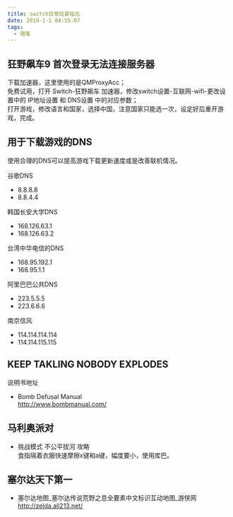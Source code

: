 ```yaml
---
title: switch日常玩耍指北
date: 2019-1-1 04:55:07
tags:
  - 随笔
---
```


## 狂野飙车9 首次登录无法连接服务器

下载加速器，这里使用的是QMProxyAcc；  
免费试用，打开 Switch-狂野飙车 加速器，修改switch设置-互联网-wifi-更改设置中的 IP地址设置 和 DNS设置 中的对应参数；  
打开游戏，修改语言和国家，选择中国，注意国家只能选一次，设定好后重开游戏，完成。


## 用于下载游戏的DNS

使用合理的DNS可以提高游戏下载更新速度或是改善联机情况。

谷歌DNS
* 8.8.8.8
* 8.8.4.4

韩国长安大学DNS
* 168.126.63.1
* 168.126.63.2

台湾中华电信的DNS 
* 168.95.192.1
* 168.95.1.1
 
阿里巴巴公共DNS 
* 223.5.5.5
* 223.6.6.6
 
南京信风 
* 114.114.114.114
* 114.114.115.115
 

## KEEP TAKLING NOBODY EXPLODES

说明书地址  
* Bomb Defusal Manual  
http://www.bombmanual.com/



## 马利奥派对

* 挑战模式 不公平拔河 攻略  
食指隔着衣服快速摩擦x键和a键，幅度要小，使用库巴。



## 塞尔达天下第一

* 塞尔达地图_塞尔达传说荒野之息全要素中文标识互动地图_游侠网  
http://zelda.ali213.net/

